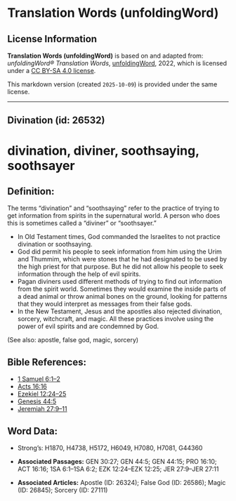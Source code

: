 # Translation Words (unfoldingWord)

## License Information

**Translation Words (unfoldingWord)** is based on and adapted from: _unfoldingWord® Translation Words_, [unfoldingWord](https://unfoldingword.org/utw), 2022, which is licensed under a [CC BY-SA 4.0 license](https://creativecommons.org/licenses/by-sa/4.0/legalcode.en).

This markdown version (created `2025-10-09`) is provided under the same license.



--------------------------------

## Divination (id: 26532)

divination, diviner, soothsaying, soothsayer
============================================

Definition:
-----------

The terms “divination” and “soothsaying” refer to the practice of trying to get information from spirits in the supernatural world. A person who does this is sometimes called a “diviner” or “soothsayer.”

* In Old Testament times, God commanded the Israelites to not practice divination or soothsaying.
* God did permit his people to seek information from him using the Urim and Thummim, which were stones that he had designated to be used by the high priest for that purpose. But he did not allow his people to seek information through the help of evil spirits.
* Pagan diviners used different methods of trying to find out information from the spirit world. Sometimes they would examine the inside parts of a dead animal or throw animal bones on the ground, looking for patterns that they would interpret as messages from their false gods.
* In the New Testament, Jesus and the apostles also rejected divination, sorcery, witchcraft, and magic. All these practices involve using the power of evil spirits and are condemned by God.

(See also: apostle, false god, magic, sorcery)

Bible References:
-----------------

* [1 Samuel 6:1–2](https://ref.ly/1Sam6:1-1Sam6:2)
* [Acts 16:16](https://ref.ly/Acts16:16)
* [Ezekiel 12:24–25](https://ref.ly/Ezek12:24-Ezek12:25)
* [Genesis 44:5](https://ref.ly/Gen44:5)
* [Jeremiah 27:9–11](https://ref.ly/Jer27:9-Jer27:11)

Word Data:
----------

* Strong’s: H1870, H4738, H5172, H6049, H7080, H7081, G44360

* **Associated Passages:** GEN 30:27; GEN 44:5; GEN 44:15; PRO 16:10; ACT 16:16; 1SA 6:1–1SA 6:2; EZK 12:24–EZK 12:25; JER 27:9–JER 27:11
* **Associated Articles:** Apostle (ID: 26324); False God (ID: 26586); Magic (ID: 26845); Sorcery (ID: 27111)

